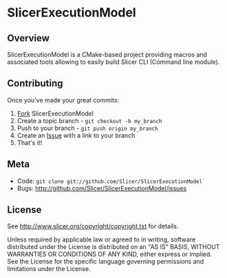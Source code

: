 SlicerExecutionModel
====================

Overview
--------

SlicerExecutionModel is a CMake-based project providing macros and associated tools
allowing to easily build Slicer CLI (Command line module).

Contributing
------------

Once you've made your great commits:

1. [Fork][fk] SlicerExecutionModel
2. Create a topic branch - `git checkout -b my_branch`
3. Push to your branch - `git push origin my_branch`
4. Create an [Issue][is] with a link to your branch
5. That's it!


Meta
----

* Code: `git clone git://github.com/Slicer/SlicerExecutionModel`
* Bugs: <http://github.com/Slicer/SlicerExecutionModel/issues>

License
-------

See http://www.slicer.org/copyright/copyright.txt for details.

Unless required by applicable law or agreed to in writing, software
distributed under the License is distributed on an "AS IS" BASIS,
WITHOUT WARRANTIES OR CONDITIONS OF ANY KIND, either express or implied.
See the License for the specific language governing permissions and
limitations under the License.


[fk]: http://help.github.com/forking/
[is]: http://github.com/Slicer/SlicerExecutionModel/issues

